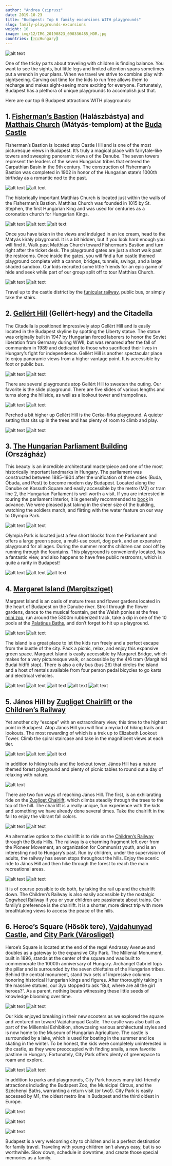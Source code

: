 ```yaml
---
author: "Andrea Cziprusz"
date: 2019-10-23
title: "Budapest: Top 6 family excursions WITH playgrounds"
slug: family-playgrounds-excursions
weight: 10
image: img/12/IMG_20190823_090336485_HDR.jpg
countries: [🇭🇺Hungary]
---
```


![alt text](/img/12/IMG_20190823_090336485_HDR.jpg "FB parliament view")

One of the tricky parts about traveling with children is finding balance. You want to see the sights, but little legs and limited attention spans sometimes put a wrench in your plans. When we travel we strive to combine play with sightseeing. Carving out time for the kids to run free allows them to recharge and makes sight-seeing more exciting for everyone. Fortunately, Budapest has a plethora of unique playgrounds to accomplish just that. 

Here are our top 6 Budapest attractions WITH playgrounds:

## 1. [Fisherman’s Bastion](https://www.fishermansbastion.com/) (Halászbástya) and [Matthais Church](http://budacastlebudapest.com/matthias-church/) (Mátyás-templom) at the [Buda Castle](http://budacastlebudapest.com/)

Fisherman’s Bastion is located atop Castle Hill and is one of the most picturesque views in Budapest.  It’s truly a magical place with fairytale-like towers and sweeping panoramic views of the Danube.  The seven towers represent the leaders of the seven Hungarian tribes that entered the Carpathian Basin in the 9th century.  The construction of Fisherman’s Bastion was completed in 1902 in honor of the Hungarian state’s 1000th birthday as a romantic nod to the past. 

![alt text](/img/12/IMG_20190823_085904040_HDR.jpg#center "looking up at FB")
![alt text](/img/12/IMG_20190714_112305117_HDR.jpg#center "FB with E")

The historically important Matthias Church is located just within the walls of the Fisherman’s Bastion.  Matthias Church was founded in 1015 by St. Stephen, the first Hungarian King and was used for centuries as a coronation church for Hungarian Kings. 

![alt text](/img/12/IMG_20190823_110613_507.jpg#center "Matthais")
![alt text](/img/12/IMG_20190714_112430878_HDR.jpg#center "knocking on Matthais door")
![alt text](/img/12/IMG_20191002_112740971.jpg#center "church interior")

Once you have taken in the views and indulged in an ice cream, head to the Mátyás király playground.  It is a bit hidden, but if you look hard enough you will find it. Walk past Matthias Church toward Fisherman’s Bastion and turn right after the ticket desk. The playground gates are just a short walk past the restrooms. Once inside the gates, you will find a fun castle themed playground complete with a cannon, bridges, tunnels, swings, and a large shaded sandbox. Our kids recruited some little friends for an epic game of hide and seek while part of our group split off to tour Matthias Church.  

![alt text](/img/12/IMG_20190719_101148142_HDR.jpg#center "castle playground")
![alt text](/img/12/IMG_20190719_101734270_HDR.jpg#center "swinging")

Travel up to the castle district by the [funicular railway](https://www.bkv.hu/en/buda_castle_funicular_/), public bus, or simply take the stairs. 

## 2. [Gellért Hill](https://www.budapestbylocals.com/budapest-gellert-hill.html) (Gellért-hegy) and the Citadella

The Citadella is positioned impressively atop Gellért Hill and is easily located in the Budapest skyline by spotting the Liberty statue. The statue was originally built in 1947 by Hungarian forced laborers to honor the Soviet liberation from Germany during WWII, but was renamed after the fall of communism in 1989 and dedicated to those who sacrificed their lives in Hungary’s fight for independence. Gellért Hill is another spectacular place to enjoy panoramic views from a higher vantage point. It is accessible by foot or public bus. 

![alt text](/img/12/IMG_20190911_110206916_HDR.jpg#center "freedom statue")
![alt text](/img/12/IMG_20190911_105715854.jpg#center "view")

There are several playgrounds atop Gellért Hill to sweeten the outing. Our favorite is the slide playground. There are five slides of various lengths and turns along the hillside, as well as a lookout tower and trampolines.  

![alt text](/img/12/IMG_20190717_103839644_HDR.jpg#center "Jclimbing ")
![alt text](/img/12/IMG_20190717_113510496_HDR.jpg#center "E top of slide")

Perched a bit higher up Gellért Hill is the Cerka-firka playground.  A quieter setting that sits up in the trees and has plenty of room to climb and play.

![alt text](/img/12/IMG_20190911_113847526_HDR.jpg#center "pencil playground")
![alt text](/img/12/IMG_20190911_114157853_HDR.jpg#center "pp2")

## 3. [The Hungarian Parliament Building](https://latogatokozpont.parlament.hu/en/home) (Országház)

This beauty is an incredible architectural masterpiece and one of the most historically important landmarks in Hungary.  The parliament was constructed between 1885-1904 after the unification of three cities (Buda, Óbuda, and Pest) to become modern day Budapest.  Located along the Danube on Kossuth Square and easily accessible by the metro (M2) or tram line 2, the Hungarian Parliament is well worth a visit. If you are interested in touring the parliament interior, it is generally recommended to [book](https://www.jegymester.hu/eng/Production/480000/Parliament-visit) in advance.  We were pleased just taking in the sheer size of the building, watching the soldiers march, and flirting with the water feature on our way to Olympia Park.

![alt text](/img/12/IMG_20190802_100752303_HDR.jpg#center "kids walking beside Parliament")
![alt text](/img/12/IMG_20190802_101147801.jpg#center "E in front of P")

Olympia Park is located just a few short blocks from the Parliament and offers a large green space, a multi-use court, dog park, and an expansive playground for all ages.  During the summer months children can cool off by running through the fountains.  This playground is conveniently located, has a fantastic view, and also happens to have free public restrooms, which is quite a rarity in Budapest!

![alt text](/img/12/IMG_20190930_112118105_HDR.jpg#center "rings")
![alt text](/img/12/IMG_20190930_112204875_HDR.jpg#center "green")
![alt text](/img/12/IMG_20190930_112248219_HDR.jpg#center "playground")

## 4. [Margaret Island (Margitsziget)](https://en.wikipedia.org/wiki/Margaret_Island)

Margaret Island is an oasis of mature trees and flower gardens located in the heart of Budapest on the Danube river.  Stroll through the flower gardens, dance to the musical fountain, pet the Welsh ponies at the free [mini zoo](https://zoobudapest.com/en/must-see/animal-kingdom/margaret-island), run around the 5300m rubberized track, take a dip in one of the 10 pools at the [Palatinus Baths](http://en.palatinusstrand.hu/), and don’t forget to hit up a playground. 

![alt text](/img/12/IMG_20190824_121730269_HDR.jpg#center "group hug")
![alt text](/img/12/IMG_20190824_122628289_HDR.jpg#center "E with flowers")

The island is a great place to let the kids run freely and a perfect escape from the bustle of the city.  Pack a picnic, relax, and enjoy this expansive green space. Margaret Island is easily accessible by Margaret Bridge, which makes for a very picturesque walk, or accessible by the 4/6 tram (Margit híd Budai hídfő stop). There is also a city bus (bus 26) that circles the island and a host of rentals available from four person pedal bicycles to go karts and electrical vehicles. 

![alt text](/img/12/IMG_20190923_112403521_HDR.jpg#center "running track")
![alt text](/img/12/IMG_20190804_131122710_HDR.jpg#center "J with fountain")
![alt text](/img/12/IMG_20190804_132345141_HDR.jpg#center "E with flowers")
![alt text](/img/12/IMG_20190923_134117611_HDR.jpg#center "E with horse")
![alt text](/img/12/IMG_20190902_095405354_HDR.jpg#center "palatinus")


## 5. János Hill by [Zugliget Chairlift](https://www.bkv.hu/en/zugliget_chairlift_/) or the [Children’s Railway](https://www.gyermekvasut.hu/english_eng/)

Yet another city “escape” with an extraordinary view, this time to the highest point in Budapest. Atop János Hill you will find a myriad of hiking trails and lookouts. The most rewarding of which is a trek up to Elizabeth Lookout Tower.  Climb the spiral staircase and take in the magnificent views at each tier.  

![alt text](/img/12/IMG_20190827_142610910.jpg#center "hike-J on roots")
![alt text](/img/12/IMG_20190628_132503241_HDR.jpg#center "E tower door")
![alt text](/img/12/IMG_20191022_113033420_HDR.jpg#center "locks")

In addition to hiking trails and the lookout tower, János Hill has a nature themed forest playground and plenty of picnic tables to round out a day of relaxing with nature.

![alt text](/img/12/IMG_20190827_145516685_HDR.jpg#center "playground")

There are two fun ways of reaching János Hill.  The first, is an exhilarating ride on the [Zugliget Chairlift](https://www.bkv.hu/en/zugliget_chairlift_/), which climbs steadily through the trees to the top of the hill.  The chairlift is a really unique, fun experience with the kids and something we have already done several times.  Take the chairlift in the fall to enjoy the vibrant fall colors. 

![alt text](/img/12/IMG_20191022_105458235_HDR.jpg#center "chairlift up view")
![alt text](/img/12/IMG_20191022_131517512_HDR.jpg#center "down view")

An alternative option to the chairlift is to ride on the [Children’s Railway](https://www.gyermekvasut.hu/english_eng/) through the Buda Hills. The railway is a charming fragment left over from the Pioneer Movement, an organization for Communist youth, and is an interesting nod to Hungary’s past. Run by children, under the supervision of adults, the railway has seven stops throughout the hills.  Enjoy the scenic ride to János Hill and then hike through the forest to reach the main recreational areas. 

![alt text](/img/12/IMG_20190827_135413241_HDR.jpg#center "train")
![alt text](/img/12/IMG_20190827_140002539_HDR.jpg#center "emmie climbing train")

It is of course possible to do both, by taking the rail up and the chairlift down.  The Children’s Railway is also easily accessible by the nostalgic [Cogwheel Railway](https://welovebudapest.com/en/venue/cogwheel-railway-2/) if you or your children are passionate about trains. Our family’s preference is the chairlift. It is a shorter, more direct trip with more breathtaking views to access the peace of the hills. 

## 6. Heroe’s Square (Hősök tere), [Vajdahunyad Castle](https://vajdahunyadcastle.com/), and [City Park (Városliget)](https://www.budapest.com/city_guide/attractions/budapest_city_park.en.html)

Heroe’s Square is located at the end of the regal Andrassy Avenue and doubles as a gateway to the expansive City Park.  The Millenial Monument, built in 1896, stands at the center of the square and was built to commemorate the 1000th anniversary of Hungary. Archangel Gabriel tops the pillar and is surrounded by the seven chieftains of the Hungarian tribes.  Behind the central monument, stand two sets of impressive columns honoring historical Hungarian kings and figures.  After thoroughly taking in the massive statues, our 3yo stopped to ask “But, where are all the girl heroes?”.  As a parent, nothing beats witnessing these little seeds of knowledge blooming over time. 

![alt text](/img/12/IMG_20190728_100621454_HDR.jpg#center "J&E with columns")
![alt text](/img/12/IMG_20190728_100742612_HDR.jpg#center "J with king")

Our kids enjoyed breaking in their new scooters as we explored the square and ventured on toward Vajdahunyad Castle.  The castle was also built as part of the Millennial Exhibition, showcasing various architectural styles and is now home to the Museum of Hungarian Agriculture. The castle is surrounded by a lake, which is used for boating in the summer and ice skating in the winter.  To be honest, the kids were completely uninterested in the castle, as they were preoccupied with finding snails, a new favorite pastime in Hungary.  Fortunately, City Park offers plenty of greenspace to roam and explore.  

![alt text](/img/12/IMG_20190728_105209043_HDR.jpg#center "castle")
![alt text](/img/12/IMG_20191019_153232273_HDR.jpg#center "E castle")

In addition to parks and playgrounds, City Park houses many kid-friendly attractions including the Budapest Zoo, the Municipal Circus, and the Széchenyi Baths, warranting a return visit (or two!).  City Park is easily accessed by M1, the oldest metro line in Budapest and the third oldest in Europe.

![alt text](/img/12/IMG_20190728_112537648_HDR.jpg#center "playground")

![alt text](/img/12/IMG_20190920_144134719_HDR.jpg#center "zoo-bears")

![alt text](/img/12/IMG_20191019_104238845_HDR.jpg#center "circus")

Budapest is a very welcoming city to children and is a perfect destination for family travel. Traveling with young children isn’t always easy, but is so worthwhile.  Slow down, schedule in downtime, and create those special memories as a family.  
